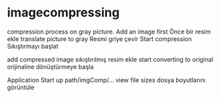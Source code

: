 # imagecompressing
compression process on gray picture.
Add an image first                  Önce bir resim ekle
translate picture to gray           Resmi griye çevir
Start compression                   Sıkıştırmayı başlat


add compressed image                sıkıştırılmış resim ekle
start converting to original        orijinaline dönüştürmeye başla


Application Start up path/imgComp/...
view file sizes                     dosya boyutlarını görüntüle
